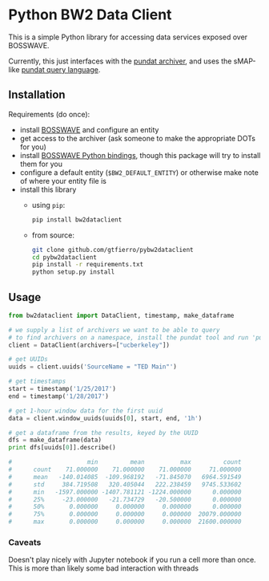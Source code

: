 # Python BW2 Data Client

This is a simple Python library for accessing data services exposed over BOSSWAVE.

Currently, this just interfaces with the [pundat archiver](https://github.com/gtfierro/pundat), and uses the sMAP-like [pundat query language](https://github.com/gtfierro/PunDat/wiki).

## Installation

Requirements (do once):

* install [BOSSWAVE](https://github.com/immesys/bw2) and configure an entity
* get access to the archiver (ask someone to make the appropriate DOTs for you)
* install [BOSSWAVE Python bindings](https://github.com/SoftwareDefinedBuildings/bw2python),
  though this package will try to install them for you
* configure a default entity (`$BW2_DEFAULT_ENTITY`) or otherwise make note of where your entity file is
* install this library
    * using `pip`:
    
      ```bash
      pip install bw2dataclient
      ```
    * from source:
    
      ```bash
      git clone github.com/gtfierro/pybw2dataclient
      cd pybw2dataclient
      pip install -r requirements.txt
      python setup.py install
      ```

## Usage

```python
from bw2dataclient import DataClient, timestamp, make_dataframe

# we supply a list of archivers we want to be able to query
# to find archivers on a namespace, install the pundat tool and run 'pundat scan'
client = DataClient(archivers=["ucberkeley"])

# get UUIDs
uuids = client.uuids('SourceName = "TED Main"')

# get timestamps
start = timestamp('1/25/2017')
end = timestamp('1/28/2017')

# get 1-hour window data for the first uuid
data = client.window_uuids(uuids[0], start, end, '1h')

# get a dataframe from the results, keyed by the UUID
dfs = make_dataframe(data)
print dfs[uuids[0]].describe()

#                     min         mean          max         count
#      count    71.000000    71.000000    71.000000     71.000000
#      mean   -140.014085  -109.968192   -71.845070   6964.591549
#      std     384.719508   320.405044   222.238459   9745.533602
#      min   -1597.000000 -1407.781121 -1224.000000      0.000000
#      25%     -23.000000   -21.734729   -20.500000      0.000000
#      50%       0.000000     0.000000     0.000000      0.000000
#      75%       0.000000     0.000000     0.000000  20079.000000
#      max       0.000000     0.000000     0.000000  21600.000000
```

### Caveats

Doesn't play nicely with Jupyter notebook if you run a cell more than once. This is more than likely some bad interaction with threads
